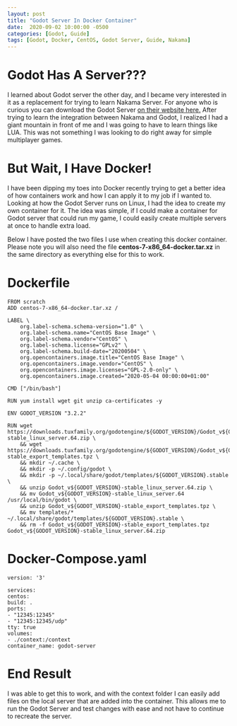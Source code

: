 ```yaml
---
layout: post
title: "Godot Server In Docker Container"
date:  2020-09-02 10:00:00 -0500
categories: [Godot, Guide]
tags: [Godot, Docker, CentOS, Godot Server, Guide, Nakama]
---
```


# Godot Has A Server???

I learned about Godot server the other day, and I became very interested in it as a replacement for trying to learn Nakama Server. For anyone who is curious you can download the Godot Server <a href="https://godotengine.org/download/server">on their website here.</a> After trying to learn the integration between Nakama and Godot, I realized I had a giant mountain in front of me and I was going to have to learn things like LUA. This was not something I was looking to do right away for simple multiplayer games.

<!--more-->

# But Wait, I Have Docker!

I have been dipping my toes into Docker recently trying to get a better idea of how containers work and how I can apply it to my job if I wanted to. Looking at how the Godot Server runs on Linux, I had the idea to create my own container for it. The idea was simple, if I could make a container for Godot server that could run my game, I could easily create multiple servers at once to handle extra load.

Below I have posted the two files I use when creating this docker container. Please note you will also need the file **centos-7-x86_64-docker.tar.xz** in the same directory as everything else for this to work.

# Dockerfile

    FROM scratch
    ADD centos-7-x86_64-docker.tar.xz /

    LABEL \
        org.label-schema.schema-version="1.0" \
        org.label-schema.name="CentOS Base Image" \
        org.label-schema.vendor="CentOS" \
        org.label-schema.license="GPLv2" \
        org.label-schema.build-date="20200504" \
        org.opencontainers.image.title="CentOS Base Image" \
        org.opencontainers.image.vendor="CentOS" \
        org.opencontainers.image.licenses="GPL-2.0-only" \
        org.opencontainers.image.created="2020-05-04 00:00:00+01:00"

    CMD ["/bin/bash"]

    RUN yum install wget git unzip ca-certificates -y

    ENV GODOT_VERSION "3.2.2"

    RUN wget https://downloads.tuxfamily.org/godotengine/${GODOT_VERSION}/Godot_v${GODOT_VERSION}-stable_linux_server.64.zip \
        && wget https://downloads.tuxfamily.org/godotengine/${GODOT_VERSION}/Godot_v${GODOT_VERSION}-stable_export_templates.tpz \
        && mkdir ~/.cache \
        && mkdir -p ~/.config/godot \
        && mkdir -p ~/.local/share/godot/templates/${GODOT_VERSION}.stable \
        && unzip Godot_v${GODOT_VERSION}-stable_linux_server.64.zip \
        && mv Godot_v${GODOT_VERSION}-stable_linux_server.64 /usr/local/bin/godot \
        && unzip Godot_v${GODOT_VERSION}-stable_export_templates.tpz \
        && mv templates/* ~/.local/share/godot/templates/${GODOT_VERSION}.stable \
        && rm -f Godot_v${GODOT_VERSION}-stable_export_templates.tpz Godot_v${GODOT_VERSION}-stable_linux_server.64.zip

# Docker-Compose.yaml

    version: '3'

    services:
    centos:
    build: .
    ports:
    - "12345:12345"
    - "12345:12345/udp"
    tty: true
    volumes:
    - ./context:/context
    container_name: godot-server

# End Result

I was able to get this to work, and with the context folder I can easily add files on the local server that are added into the container. This allows me to run the Godot Server and test changes with ease and not have to continue to recreate the server.
